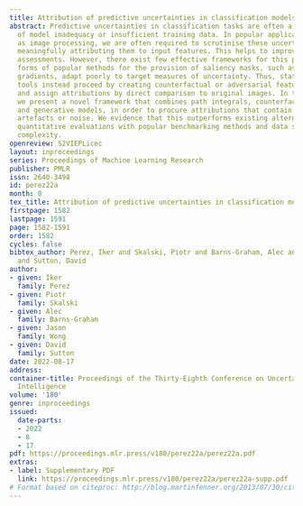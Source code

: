 ```yaml
---
title: Attribution of predictive uncertainties in classification models
abstract: Predictive uncertainties in classification tasks are often a consequence
  of model inadequacy or insufficient training data. In popular applications, such
  as image processing, we are often required to scrutinise these uncertainties by
  meaningfully attributing them to input features. This helps to improve interpretability
  assessments. However, there exist few effective frameworks for this purpose. Vanilla
  forms of popular methods for the provision of saliency masks, such as SHAP or integrated
  gradients, adapt poorly to target measures of uncertainty. Thus, state-of-the-art
  tools instead proceed by creating counterfactual or adversarial feature vectors,
  and assign attributions by direct comparison to original images. In this paper,
  we present a novel framework that combines path integrals, counterfactual explanations
  and generative models, in order to procure attributions that contain few observable
  artefacts or noise. We evidence that this outperforms existing alternatives through
  quantitative evaluations with popular benchmarking methods and data sets of varying
  complexity.
openreview: S2VIEPLicec
layout: inproceedings
series: Proceedings of Machine Learning Research
publisher: PMLR
issn: 2640-3498
id: perez22a
month: 0
tex_title: Attribution of predictive uncertainties in classification models
firstpage: 1582
lastpage: 1591
page: 1582-1591
order: 1582
cycles: false
bibtex_author: Perez, Iker and Skalski, Piotr and Barns-Graham, Alec and Wong, Jason
  and Sutton, David
author:
- given: Iker
  family: Perez
- given: Piotr
  family: Skalski
- given: Alec
  family: Barns-Graham
- given: Jason
  family: Wong
- given: David
  family: Sutton
date: 2022-08-17
address:
container-title: Proceedings of the Thirty-Eighth Conference on Uncertainty in Artificial
  Intelligence
volume: '180'
genre: inproceedings
issued:
  date-parts:
  - 2022
  - 8
  - 17
pdf: https://proceedings.mlr.press/v180/perez22a/perez22a.pdf
extras:
- label: Supplementary PDF
  link: https://proceedings.mlr.press/v180/perez22a/perez22a-supp.pdf
# Format based on citeproc: http://blog.martinfenner.org/2013/07/30/citeproc-yaml-for-bibliographies/
---
```

